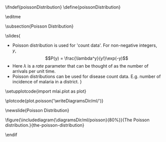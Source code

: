 \ifndef{poissonDistribution}
\define{poissonDistribution}

\editme

\subsection{Poisson Distribution}

\slides{
* Poisson distribution is used for 'count data'. For non-negative integers, $y$, 
  $$P(y) = \frac{\lambda^y}{y!}\exp(-y)$$
* Here $\lambda$ is a *rate* parameter that can be thought of as the number of arrivals per unit time.
* Poisson distributions can be used for disease count data. E.g. number of incidence of malaria in a district.
}

\setupplotcode{import mlai.plot as plot}

\plotcode{plot.poisson('\writeDiagramsDir/ml/')}

\newslide{Poisson Distribution}

\figure{\includediagram{\diagramsDir/ml/poisson}{80%}}{The Poisson distribution.}{the-poisson-distribution}

\endif
